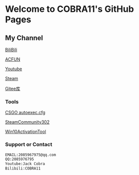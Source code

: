 # Welcome to COBRA11's GitHub Pages

## My Channel
[BiliBili](https://space.bilibili.com/21016018)

[ACFUN](https://www.acfun.cn/u/13268855)

[Youtube](https://www.youtube.com/channel/UC6bz1csHtb0J1y1uUX1QbQQ)

[Steam](http://steamcommunity.com/id/CNCOBRA11)

[Gitee库](https://gitee.com/COBRA11/JackCobra/blob/master/README.md)


### Tools

[CSGO autoexec.cfg](https://JackCobra11.github.io/autoexec.cfg)

[SteamCommunity302](https://gitee.com/COBRA11/PULL/raw/master/steam302.zip)

[Win10ActivationTool](https://gitee.com/COBRA11/JackCobra/raw/master/DigitalLicense.exe)






### Support or Contact
```markdown
EMAIL:2085967975@qq.com
QQ:2085976795
Youtube:Jack Cobra
Bilibili:COBRA11
```
